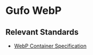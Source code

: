 # Gufo WebP

## Relevant Standards

- [WebP Container Specification](https://developers.google.com/speed/webp/docs/riff_container)
